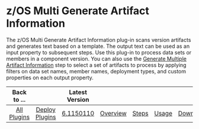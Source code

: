 # z/OS Multi Generate Artifact Information



The z/OS Multi Generate Artifact Information plug-in scans version artifacts and generates text based on a template. 
The output text can be used as an input property to subsequent steps. Use this plug-in to process data sets or members in a component version. You can also use the [Generate Multiple Artifact Information](steps.md#generate-multiple-artifact-information) step to select a set of artifacts to process by applying filters on data set names, member names, deployment types, and custom properties on each output property.


|          Back to ...          |                                |                                                                                 Latest Version                                                                                  |||||
|:-----------------------------:|:------------------------------:|:-------------------------------------------------------------------------------------------------------------------------------------------------------------------------------:| :---: | :---: | :---: | :---: |
| [All Plugins](../../index.md) | [Deploy Plugins](../README.md) | [6.1150110](https://raw.githubusercontent.com/UrbanCode/IBM-UCD-PLUGINS/main/files/zos-multi-generate-artifact-info/ucd-plugins-zos-multi-generate-artifact-info-6.1150110.zip) |[Overview](overview.md)|[Steps](steps.md)|[Usage](usage.md)|[Downloads](downloads.md)|
